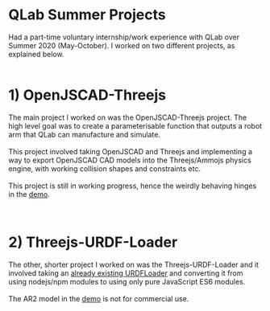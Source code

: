 # QLab Summer Projects

Had a part-time voluntary internship/work experience with QLab over Summer 2020 (May-October). I worked on two different projects, as explained below.
<br /><br />

# 1) OpenJSCAD-Threejs 

The main project I worked on was the OpenJSCAD-Threejs project. The high level goal was to create a parameterisable function that outputs a robot arm that QLab can manufacture and simulate.
<br /><br />This project involved taking OpenJSCAD and Threejs and implementing a way to export OpenJSCAD CAD models into the Threejs/Ammojs physics engine, with working collision shapes and constraints etc.
<br /><br />This project is still in working progress, hence the weirdly behaving hinges in the [demo](https://sam-ross.github.io/OpenJSCAD-Threejs/templates/index.html).

<br />


# 2) Threejs-URDF-Loader 

The other, shorter project I worked on was the Threejs-URDF-Loader and it involved taking an [already existing URDFLoader](https://github.com/gkjohnson/urdf-loaders) and converting it from using nodejs/npm modules to using only pure JavaScript ES6 modules.
<br /><br />
The AR2 model in the [demo](https://sam-ross.github.io/Threejs-URDF-Loader/templates/index.html) is not for commercial use.




